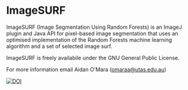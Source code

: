 # ImageSURF
ImageSURF (Image Segmentation Using Random Forests) is an ImageJ plugin and Java API for pixel-based image segmentation that uses an optimised implementation of the Random Forests machine learning algorithm and a set of selected image surf.

ImageSURF is freely availabile under the GNU General Public License.

For more information email Aidan O'Mara (omaraa@utas.edu.au)

[![DOI](https://zenodo.org/badge/DOI/10.5281/zenodo.375947.svg)](https://doi.org/10.5281/zenodo.375947)
